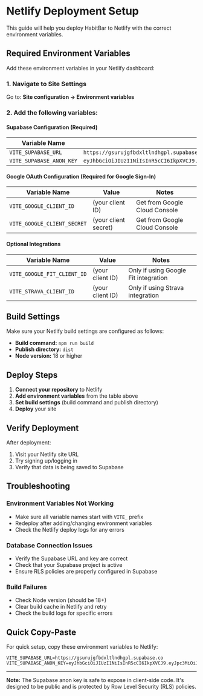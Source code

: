 # Netlify Deployment Setup

This guide will help you deploy HabitBar to Netlify with the correct environment variables.

## Required Environment Variables

Add these environment variables in your Netlify dashboard:

### 1. Navigate to Site Settings
Go to: **Site configuration → Environment variables**

### 2. Add the following variables:

#### Supabase Configuration (Required)

| Variable Name | Value |
|--------------|-------|
| `VITE_SUPABASE_URL` | `https://gsurujgfbdxltlndhgpl.supabase.co` |
| `VITE_SUPABASE_ANON_KEY` | `eyJhbGciOiJIUzI1NiIsInR5cCI6IkpXVCJ9.eyJpc3MiOiJzdXBhYmFzZSIsInJlZiI6ImdzdXJ1amdmYmR4bHRsbmRoZ3BsIiwicm9sZSI6ImFub24iLCJpYXQiOjE3NjAxMTg1MzQsImV4cCI6MjA3NTY5NDUzNH0.ETJWmYSQghp2o98bcfqgmTEPRgJdHRWenqiwXMDMkRk` |

#### Google OAuth Configuration (Required for Google Sign-In)

| Variable Name | Value | Notes |
|--------------|-------|-------|
| `VITE_GOOGLE_CLIENT_ID` | (your client ID) | Get from Google Cloud Console |
| `VITE_GOOGLE_CLIENT_SECRET` | (your client secret) | Get from Google Cloud Console |

#### Optional Integrations

| Variable Name | Value | Notes |
|--------------|-------|-------|
| `VITE_GOOGLE_FIT_CLIENT_ID` | (your client ID) | Only if using Google Fit integration |
| `VITE_STRAVA_CLIENT_ID` | (your client ID) | Only if using Strava integration |

## Build Settings

Make sure your Netlify build settings are configured as follows:

- **Build command:** `npm run build`
- **Publish directory:** `dist`
- **Node version:** 18 or higher

## Deploy Steps

1. **Connect your repository** to Netlify
2. **Add environment variables** from the table above
3. **Set build settings** (build command and publish directory)
4. **Deploy** your site

## Verify Deployment

After deployment:
1. Visit your Netlify site URL
2. Try signing up/logging in
3. Verify that data is being saved to Supabase

## Troubleshooting

### Environment Variables Not Working
- Make sure all variable names start with `VITE_` prefix
- Redeploy after adding/changing environment variables
- Check the Netlify deploy logs for any errors

### Database Connection Issues
- Verify the Supabase URL and key are correct
- Check that your Supabase project is active
- Ensure RLS policies are properly configured in Supabase

### Build Failures
- Check Node version (should be 18+)
- Clear build cache in Netlify and retry
- Check the build logs for specific errors

## Quick Copy-Paste

For quick setup, copy these environment variables to Netlify:

```
VITE_SUPABASE_URL=https://gsurujgfbdxltlndhgpl.supabase.co
VITE_SUPABASE_ANON_KEY=eyJhbGciOiJIUzI1NiIsInR5cCI6IkpXVCJ9.eyJpc3MiOiJzdXBhYmFzZSIsInJlZiI6ImdzdXJ1amdmYmR4bHRsbmRoZ3BsIiwicm9sZSI6ImFub24iLCJpYXQiOjE3NjAxMTg1MzQsImV4cCI6MjA3NTY5NDUzNH0.ETJWmYSQghp2o98bcfqgmTEPRgJdHRWenqiwXMDMkRk
```

---

**Note:** The Supabase anon key is safe to expose in client-side code. It's designed to be public and is protected by Row Level Security (RLS) policies.
